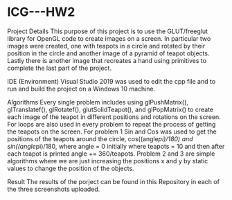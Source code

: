 # ICG---HW2
Project Details
This purpose of this project is to use the GLUT/freeglut library for OpenGL code to create images on a screen. In particular two images were created, one with teapots in a circle and rotated by their position in the circle and another image of a pyramid of teapot objects. Lastly there is another image that recreates a hand using primitives to complete the last part of the project.

IDE (Environment)
Visual Studio 2019 was used to edit the cpp file and to run and build the project on a Windows 10 machine.

Algorithms
Every single problem includes using glPushMatrix(), glTranslatef(), glRotatef(), glutSolidTeapot(), and glPopMatrix() to create each image of the teapot in different positions and rotations on the screen. For loops are also used in every problem to repeat the process of getting the teapots on the screen.
For problem 1 Sin and Cos was used to get the positions of the teapots around the circle, cos((angle*pi)/180) and sin((angle*pi)/180, where angle = 0 initially where teapots = 10 and then after each teapot is printed angle += 360/teapots.
Problem 2 and 3 are simple algorithms where we are just increasing the positions x and y by static values to change the position of the objects.

Result
The results of the porject can be found in this Repository in each of the three screenshots uploaded.
